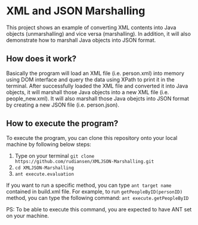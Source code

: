 # XML and JSON Marshalling

This project shows an example of converting XML contents into Java objects (unmarshalling) and vice versa (marshalling). In addition, it will also demonstrate how to marshall Java objects into JSON format. 

## How does it work?

Basically the program will load an XML file (i.e. person.xml) into memory using DOM interface and query the data using XPath to print it in the terminal. After successfully loaded the XML file and converted it into Java objects, it will marshall those Java objects into a new XML file (i.e. people_new.xml). It will also marshall those Java obejcts into JSON format by creating a new JSON file (i.e. person.json).

## How to execute the program?

To execute the program, you can clone this repository onto your local machine by following below steps:

1. Type on your terminal `git clone https://github.com/rudiansen/XMLJSON-Marshalling.git`
2. `cd XMLJSON-Marshalling`
3. `ant execute.evaluation`

If you want to run a specific method, you can type `ant target name` contained in build.xml file. For example, to run `getPeopleByID(personID)` method, you can type the following command: 
	`ant execute.getPeopleByID`

PS: To be able to execute this command, you are expected to have ANT set on your machine.

  